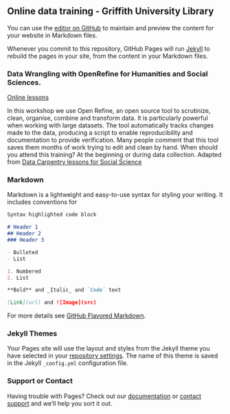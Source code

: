 ## Online data training - Griffith University Library

You can use the [editor on GitHub](https://github.com/stapletonsl/training.github.io/edit/master/README.md) to maintain and preview the content for your website in Markdown files.

Whenever you commit to this repository, GitHub Pages will run [Jekyll](https://jekyllrb.com/) to rebuild the pages in your site, from the content in your Markdown files.

### Data Wrangling with OpenRefine for Humanities and Social Sciences.

[Online lessons](https://github.com/GriffithUniLibrary/data-wrangling-intro/blob/master/data-wrangling-intro-for-hass-1.md)

In this workshop we use Open Refine, an open source tool to scrutinize, clean, organise, combine and transform data.  It is particularly powerful when working with large datasets. The tool automatically tracks changes made to the data, producing a script to enable reproducibility and documentation to provide verification.  Many people comment that this tool saves them months of work trying to edit and clean by hand. 
When should you attend this training? At the beginning or during data collection. 
Adapted from [Data Carpentry lessons for Social Science](https://datacarpentry.org/lessons/#social-science-curriculum/) 

### Markdown

Markdown is a lightweight and easy-to-use syntax for styling your writing. It includes conventions for

```markdown
Syntax highlighted code block

# Header 1
## Header 2
### Header 3

- Bulleted
- List

1. Numbered
2. List

**Bold** and _Italic_ and `Code` text

[Link](url) and ![Image](src)
```

For more details see [GitHub Flavored Markdown](https://guides.github.com/features/mastering-markdown/).

### Jekyll Themes

Your Pages site will use the layout and styles from the Jekyll theme you have selected in your [repository settings](https://github.com/stapletonsl/training.github.io/settings). The name of this theme is saved in the Jekyll `_config.yml` configuration file.

### Support or Contact

Having trouble with Pages? Check out our [documentation](https://help.github.com/categories/github-pages-basics/) or [contact support](https://github.com/contact) and we’ll help you sort it out.
